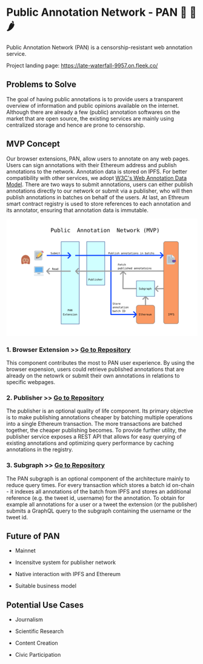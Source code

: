 # Public Annotation Network - PAN 🥘 🍕 🌶

Public Annotation Network (PAN) is a censorship-resistant web annotation service.

Project landing page: https://late-waterfall-9957.on.fleek.co/

## Problems to Solve

The goal of having public annotations is to provide users a transparent overview of information and public opinions available on the internet. Although there are already a few (public) annotation softwares on the market that are open source, the existing services are mainly using centralized storage and hence are prone to censorship. 

## MVP Concept

Our browser extensions, PAN, allow users to annotate on any web pages. Users can sign annotations with their Ethereum address and publish annotations to the network. Annotation data is stored on IPFS. For better compatibility with other services, we adopt [W3C's Web Annotation Data Model](https://www.w3.org/TR/annotation-model/). There are two ways to submit annotations, users can either publish annotations directly to our network or submit via a publisher, who will then publish annotations in batches on behalf of the users. At last, an Ethreum smart contract registry is used to store references to each annotation and its annotator, ensuring that annotation data is immutable.

![PAN](https://github.com/Public-Annotation-Network/management/blob/master/product/2020-08-06%20PAN-diagram-revision1.png)

### 1. Browser Extension >> [Go to Repository](https://github.com/Public-Annotation-Network/extension)

This component contributes the most to PAN user experience. By using the browser expension, users could retrieve published annotations that are already on the netowrk or submit their own annotations in relations to specific webpages.

### 2. Publisher >> [Go to Repository](https://github.com/Public-Annotation-Network/publisher)

The publisher is an optional quality of life component. Its primary objective is to make publishing annotations cheaper by batching multiple operations into a single Ethereum transaction. The more transactions are batched together, the cheaper publishing becomes. To provide further utility, the publisher service exposes a REST API that allows for easy querying of existing annotations and optimizing query performance by caching annotations in the registry.

### 3. Subgraph >> [Go to Repository](https://github.com/Public-Annotation-Network/subgraph)

The PAN subgraph is an optional component of the architecture mainly to reduce query times. For every transaction which stores a batch id on-chain - it indexes all annotations of the batch from IPFS and stores an additional reference (e.g. the tweet id, username) for the annotation. To obtain for example all annotations for a user or a tweet the extension (or the publisher) submits a GraphQL query to the subgraph containing the username or the tweet id.

## Future of PAN

- Mainnet

- Incensitve system for publisher network

- Native interaction with IPFS and Ethereum

- Suitable business model

## Potential Use Cases

- Journalism

- Scientific Research

- Content Creation

- Civic Participation




